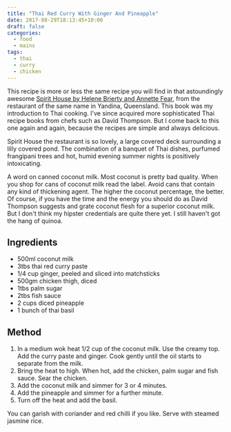 ```yaml
---
title: "Thai Red Curry With Ginger And Pineapple"
date: 2017-08-29T18:13:45+10:00
draft: false
categories:
  - food
  - mains
tags:
  - thai
  - curry
  - chicken
---
```


This recipe is more or less the same recipe you will find in that astoundingly awesome [Spirit House by Helene Brierty and Annette Fear](https://www.booktopia.com.au/spirit-house-thai-cooking-helen-brierty/prod9781741101454.html?source=pla&gclid=Cj0KCQjwoZTNBRCWARIsAOMZHmEVT6bX9ubawszV1qgAZO520vhRzkwF1iV66SEbBeyiUw_-NkwZlBkaAkhDEALw_wcB), from the restaurant of the same name in Yandina, Queensland. This book was my introduction to Thai cooking. I've since acquired more sophisticated Thai recipe books from chefs such as David Thompson. But I come back to this one again and again, because the recipes are simple and always delicious. 

Spirit House the restaurant is so lovely, a large covered deck surrounding a lilly covered pond. The combination of a banquet of Thai dishes, purfumed frangipani trees and hot, humid evening summer nights is positively intoxicating. 

A word on canned coconut milk. Most coconut is pretty bad quality. When you shop for cans of coconut milk read the label. Avoid cans that contain any kind of thickening agent. The higher the coconut percentage, the better. Of course, if you have the time and the energy you should do as David Thompson suggests and grate coconut flesh for a superior coconut milk. But I don't think my hipster credentials are quite there yet. I still haven't got the hang of quinoa.

<!--more-->

## Ingredients
* 500ml coconut milk
* 3tbs thai red curry paste
* 1/4 cup ginger, peeled and sliced into matchsticks
* 500gm chicken thigh, diced
* 1tbs palm sugar
* 2tbs fish sauce
* 2 cups diced pineapple
* 1 bunch of thai basil


## Method

1. In a medium wok heat 1/2 cup of the coconut milk. Use the creamy top. Add the curry paste and ginger. Cook gently until the oil starts to separate from the milk.
1. Bring the heat to high. When hot, add the chicken, palm sugar and fish sauce. Sear the chicken.
1. Add the coconut milk and simmer for 3 or 4 minutes.
1. Add the pineapple and simmer for a further minute.
1. Turn off the heat and add the basil.

You can garish with coriander and red chilli if you like. Serve with steamed jasmine rice.